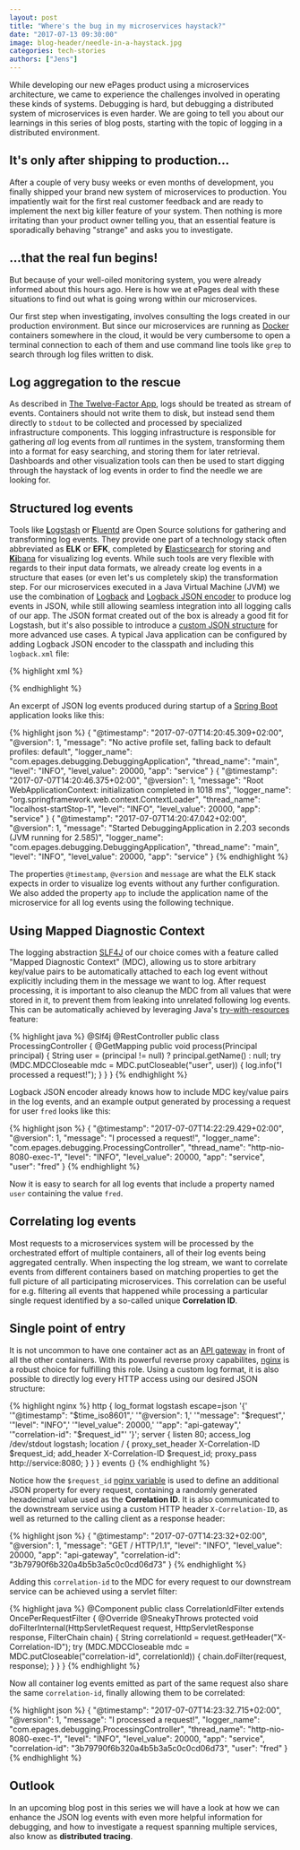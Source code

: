 ```yaml
---
layout: post
title: "Where's the bug in my microservices haystack?"
date: "2017-07-13 09:30:00"
image: blog-header/needle-in-a-haystack.jpg
categories: tech-stories
authors: ["Jens"]
---
```


While developing our new ePages product using a microservices architecture, we came to experience the challenges involved in operating these kinds of systems.
Debugging is hard, but debugging a distributed system of microservices is even harder.
We are going to tell you about our learnings in this series of blog posts, starting with the topic of logging in a distributed environment.

## It's only after shipping to production...

After a couple of very busy weeks or even months of development, you finally shipped your brand new system of microservices to production.
You impatiently wait for the first real customer feedback and are ready to implement the next big killer feature of your system.
Then nothing is more irritating than your product owner telling you, that an essential feature is sporadically behaving "strange" and asks you to investigate.

## ...that the real fun begins!

But because of your well-oiled monitoring system, you were already informed about this hours ago.
Here is how we at ePages deal with these situations to find out what is going wrong within our microservices.

Our first step when investigating, involves consulting the logs created in our production environment.
But since our microservices are running as [Docker][docker] containers somewhere in the cloud, it would be very cumbersome to open a terminal connection to each of them and use command line tools like `grep` to search through log files written to disk.

## Log aggregation to the rescue

As described in [The Twelve-Factor App][12factor], logs should be treated as stream of events.
Containers should not write them to disk, but instead send them directly to `stdout` to be collected and processed by specialized infrastructure components.
This logging infrastructure is responsible for gathering _all_ log events from _all_ runtimes in the system, transforming them into a format for easy searching, and storing them for later retrieval.
Dashboards and other visualization tools can then be used to start digging through the haystack of log events in order to find the needle we are looking for.

## Structured log events

Tools like [**L**ogstash][logstash] or [**F**luentd][fluentd] are Open Source solutions for gathering and transforming log events. They provide one part of a technology stack often abbreviated as **ELK** or **EFK**, completed by [**E**lasticsearch][elasticsearch] for storing and [**Ki**bana][kibana] for visualizing log events.
While such tools are very flexible with regards to their input data formats, we already create log events in a structure that eases (or even let's us completely skip) the transformation step.
For our microservices executed in a Java Virtual Machine (JVM) we use the combination of [Logback][logback] and [Logback JSON encoder][logstash-logback-encoder] to produce log events in JSON, while still allowing seamless integration into all logging calls of our app.
The JSON format created out of the box is already a good fit for Logstash, but it's also possible to introduce a [custom JSON structure](https://github.com/logstash/logstash-logback-encoder#composite-encoderlayout) for more advanced use cases.
A typical Java application can be configured by adding Logback JSON encoder to the classpath and including this `logback.xml` file:

{% highlight xml %}
<?xml version="1.0" encoding="UTF-8"?>
<configuration>
    <appender name="STDOUT" class="ch.qos.logback.core.ConsoleAppender">
        <encoder class="net.logstash.logback.encoder.LogstashEncoder"/>
    </appender>
    <root level="INFO">
        <appender-ref ref="STDOUT"/>
    </root>
</configuration>
{% endhighlight %}

An excerpt of JSON log events produced during startup of a [Spring Boot][spring-boot] application looks like this:

{% highlight json %}
{
  "@timestamp": "2017-07-07T14:20:45.309+02:00",
  "@version": 1,
  "message": "No active profile set, falling back to default profiles: default",
  "logger_name": "com.epages.debugging.DebuggingApplication",
  "thread_name": "main",
  "level": "INFO",
  "level_value": 20000,
  "app": "service"
} {
  "@timestamp": "2017-07-07T14:20:46.375+02:00",
  "@version": 1,
  "message": "Root WebApplicationContext: initialization completed in 1018 ms",
  "logger_name": "org.springframework.web.context.ContextLoader",
  "thread_name": "localhost-startStop-1",
  "level": "INFO",
  "level_value": 20000,
  "app": "service"
} {
  "@timestamp": "2017-07-07T14:20:47.042+02:00",
  "@version": 1,
  "message": "Started DebuggingApplication in 2.203 seconds (JVM running for 2.585)",
  "logger_name": "com.epages.debugging.DebuggingApplication",
  "thread_name": "main",
  "level": "INFO",
  "level_value": 20000,
  "app": "service"
}
{% endhighlight %}

The properties `@timestamp`, `@version` and `message` are what the ELK stack expects in order to visualize log events without any further configuration. We also added the property `app` to include the application name of the microservice for all log events using the following technique.

## Using Mapped Diagnostic Context

The logging abstraction [SLF4J][slf4j] of our choice comes with a feature called "Mapped Diagnostic Context" (MDC), allowing us to store arbitrary key/value pairs to be automatically attached to each log event without explicitly including them in the message we want to log.
After request processing, it is important to also cleanup the MDC from all values that were stored in it, to prevent them from leaking into unrelated following log events. This can be automatically achieved by leveraging Java's [try-with-resources][try-with-resources] feature:

{% highlight java %}
@Slf4j
@RestController
public class ProcessingController {
    @GetMapping
    public void process(Principal principal) {
        String user = (principal != null) ? principal.getName() : null;
        try (MDC.MDCCloseable mdc = MDC.putCloseable("user", user)) {
            log.info("I processed a request!");
        }
    }
}
{% endhighlight %}

Logback JSON encoder already knows how to include MDC key/value pairs in the log events, and an example output generated by processing a request for user `fred` looks like this:

{% highlight json %}
{
  "@timestamp": "2017-07-07T14:22:29.429+02:00",
  "@version": 1,
  "message": "I processed a request!",
  "logger_name": "com.epages.debugging.ProcessingController",
  "thread_name": "http-nio-8080-exec-1",
  "level": "INFO",
  "level_value": 20000,
  "app": "service",
  "user": "fred"
}
{% endhighlight %}

Now it is easy to search for all log events that include a property named `user` containing the value `fred`.

## Correlating log events

Most requests to a microservices system will be processed by the orchestrated effort of multiple containers, all of their log events being aggregated centrally.
When inspecting the log stream, we want to correlate events from different containers based on matching properties to get the full picture of all participating microservices.
This correlation can be useful for e.g. filtering all events that happened while processing a particular single request identified by a so-called unique **Correlation ID**.

## Single point of entry

It is not uncommon to have one container act as an [API gateway][api-gateway] in front of all the other containers.
With its powerful reverse proxy capabilites, [nginx][nginx] is a robust choice for fulfilling this role.
Using a custom log format, it is also possible to directly log every HTTP access using our desired JSON structure:

{% highlight nginx %}
http {
    log_format logstash escape=json
        '{'
            '"@timestamp": "$time_iso8601",'
            '"@version": 1,'
            '"message": "$request",'
            '"level": "INFO",'
            '"level_value": 20000,'
            '"app": "api-gateway",'
            '"correlation-id": "$request_id"'
        '}';
    server {
        listen 80;
        access_log /dev/stdout logstash;
        location / {
            proxy_set_header X-Correlation-ID $request_id;
            add_header       X-Correlation-ID $request_id;
            proxy_pass http://service:8080;
        }
    }
}
events {}
{% endhighlight %}

Notice how the `$request_id` [nginx variable](http://nginx.org/en/docs/http/ngx_http_core_module.html#var_request_id) is used to define an additional JSON property for every request, containing a randomly generated hexadecimal value used as the **Correlation ID**.
It is also communicated to the downstream service using a custom HTTP header `X-Correlation-ID`, as well as returned to the calling client as a response header:

{% highlight json %}
{
  "@timestamp": "2017-07-07T14:23:32+02:00",
  "@version": 1,
  "message": "GET / HTTP/1.1",
  "level": "INFO",
  "level_value": 20000,
  "app": "api-gateway",
  "correlation-id": "3b79790f6b320a4b5b3a5c0c0cd06d73"
}
{% endhighlight %}

Adding this `correlation-id` to the MDC for every request to our downstream service can be achieved using a servlet filter:

{% highlight java %}
@Component
public class CorrelationIdFilter extends OncePerRequestFilter {
    @Override
    @SneakyThrows
    protected void doFilterInternal(HttpServletRequest request, HttpServletResponse response,
                                    FilterChain chain) {
        String correlationId = request.getHeader("X-Correlation-ID");
        try (MDC.MDCCloseable mdc = MDC.putCloseable("correlation-id", correlationId)) {
            chain.doFilter(request, response);
        }
    }
}
{% endhighlight %}

Now all container log events emitted as part of the same request also share the same `correlation-id`, finally allowing them to be correlated:

{% highlight json %}
{
  "@timestamp": "2017-07-07T14:23:32.715+02:00",
  "@version": 1,
  "message": "I processed a request!",
  "logger_name": "com.epages.debugging.ProcessingController",
  "thread_name": "http-nio-8080-exec-1",
  "level": "INFO",
  "level_value": 20000,
  "app": "service",
  "correlation-id": "3b79790f6b320a4b5b3a5c0c0cd06d73",
  "user": "fred"
}
{% endhighlight %}

## Outlook

In an upcoming blog post in this series we will have a look at how we can enhance the JSON log events with even more
helpful information for debugging, and how to investigate a request spanning multiple services, also know as **distributed tracing**.


[docker]:                   https://www.docker.com/         "Docker container platform"
[12factor]:                 https://12factor.net/logs       "The Twelve-Factor"
[logstash]:                 https://www.elastic.co/products/logstash    "Logstash data processing pipeline"
[fluentd]:                  http://www.fluentd.org/         "Fluentd data collector"
[elasticsearch]:            https://www.elastic.co/products/elasticsearch    "Elasticsearch search and analytics engine"
[kibana]:                   https://www.elastic.co/products/kibana    "Kibana"
[logback]:                  https://logback.qos.ch/         "Logback - The Generic, Reliable Fast & Flexible Logging Framework"
[logstash-logback-encoder]: https://github.com/logstash/logstash-logback-encoder    "Logback JSON encoder"
[slf4j]:                    https://www.slf4j.org/          "Simple Logging Facade for Java"
[spring-boot]:              https://projects.spring.io/spring-boot/ "Spring Boot"
[try-with-resources]:       https://docs.oracle.com/javase/tutorial/essential/exceptions/tryResourceClose.html          "The try-with-resources Statement"
[api-gateway]:              http://microservices.io/patterns/apigateway.html            "Pattern: API Gateway / Backend for Front-End"
[nginx]:                    https://nginx.org/en/       "nginx reverse proxy server"
